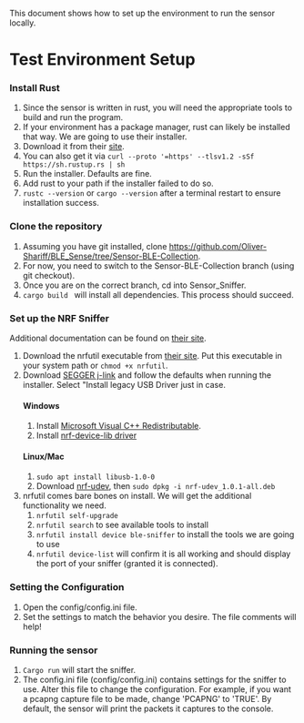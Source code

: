 This document shows how to set up the environment to run the sensor locally.

# Test Environment Setup
### Install Rust
1. Since the sensor is written in rust, you will need the appropriate tools to build and run the program.
2. If your environment has a package manager, rust can likely be installed that way. We are going to use their installer. 
3. Download it from their [site](https://www.rust-lang.org/tools/install).
4. You can also get it via `curl --proto '=https' --tlsv1.2 -sSf https://sh.rustup.rs | sh`
5. Run the installer. Defaults are fine.
6. Add rust to your path if the installer failed to do so.
7. `rustc --version` or `cargo --version` after a terminal restart to ensure installation success.

### Clone the repository
1. Assuming you have git installed, clone https://github.com/Oliver-Shariff/BLE_Sense/tree/Sensor-BLE-Collection.
2. For now, you need to switch to the Sensor-BLE-Collection branch (using git checkout).
3. Once you are on the correct branch, cd into Sensor_Sniffer.
4. `cargo build ` will install all dependencies. This process should succeed.

### Set up the NRF Sniffer
Additional documentation can be found on [their site](https://docs.nordicsemi.com/bundle/nrfutil/page/README.html).
1. Download the nrfutil executable from [their site](https://www.nordicsemi.com/Products/Development-tools/nRF-Util/Download#infotabs). Put this executable in your system path or `chmod +x nrfutil`.
2. Download [SEGGER j-link](https://www.segger.com/downloads/jlink/#J-LinkSoftwareAndDocumentationPack) and follow the defaults when running the installer. Select "Install legacy USB Driver just in case. 
   #### Windows
   1.  Install [Microsoft Visual C++ Redistributable](https://learn.microsoft.com/en-us/cpp/windows/latest-supported-vc-redist?view=msvc-170#visual-studio-2015-2017-2019-and-2022).
   1. Install [nrf-device-lib driver](https://github.com/NordicSemiconductor/pc-nrfconnect-launcher/blob/main/build/drivers/nrf-device-lib-driver-installer.exe)
   #### Linux/Mac
   1. `sudo apt install libusb-1.0-0`
   1. Download [nrf-udev](https://github.com/NordicSemiconductor/nrf-udev), then `sudo dpkg -i nrf-udev_1.0.1-all.deb`
1. nrfutil comes bare bones on install. We will get the additional functionality we need.
   1. `nrfutil self-upgrade`
   2. `nrfutil search` to see available tools to install
   3. `nrfutil install device ble-sniffer` to install the tools we are going to use
   4. `nrfutil device-list` will confirm it is all working and should display the port of your sniffer (granted it is connected).

### Setting the Configuration
1. Open the config/config.ini file.
1. Set the settings to match the behavior you desire. The file comments will help!

### Running the sensor
1. `Cargo run` will start the sniffer.
2. The config.ini file (config/config.ini) contains settings for the sniffer to use. Alter this file to change the configuration. For example, if you want a pcapng capture file to be made, change 'PCAPNG' to 'TRUE'. By default, the sensor will print the packets it captures to the console.  




